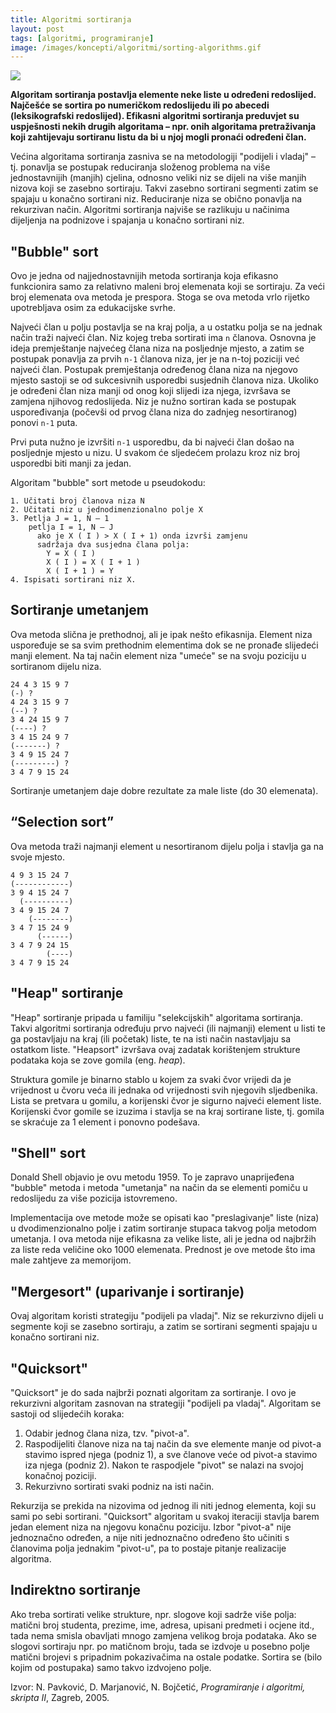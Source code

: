 ```yaml
---
title: Algoritmi sortiranja
layout: post
tags: [algoritmi, programiranje]
image: /images/koncepti/algoritmi/sorting-algorithms.gif
---
```


![]({{page.image}})

**Algoritam sortiranja postavlja elemente neke liste u određeni redoslijed. Najčešće se sortira po numeričkom redoslijedu ili po abecedi (leksikografski redoslijed). Efikasni algoritmi sortiranja preduvjet su uspješnosti nekih drugih algoritama – npr. onih algoritama pretraživanja koji zahtijevaju sortiranu listu da bi u njoj mogli pronaći određeni član.**

Većina algoritama sortiranja zasniva se na metodologiji "podijeli i vladaj" – tj. ponavlja se postupak reduciranja složenog problema na više jednostavnijih (manjih) cjelina, odnosno veliki niz se dijeli na više manjih nizova koji se zasebno sortiraju. Takvi zasebno sortirani segmenti zatim se spajaju u konačno sortirani niz. Reduciranje niza se obično ponavlja na rekurzivan način. Algoritmi sortiranja najviše se razlikuju u načinima dijeljenja na podnizove i spajanja u konačno sortirani niz.

## "Bubble" sort

Ovo je jedna od najjednostavnijih metoda sortiranja koja efikasno funkcionira samo za relativno maleni broj elemenata koji se sortiraju. Za veći broj elemenata ova metoda je prespora. Stoga se ova metoda vrlo rijetko upotrebljava osim za edukacijske svrhe.

Najveći član u polju postavlja se na kraj polja, a u ostatku polja se na jednak način traži najveći član. Niz kojeg treba sortirati ima `n` članova. Osnovna je ideja premještanje najvećeg člana niza na posljednje mjesto, a zatim se postupak ponavlja za prvih `n-1` članova niza, jer je na n-toj poziciji već najveći član. Postupak premještanja određenog člana niza na njegovo mjesto sastoji se od sukcesivnih usporedbi susjednih članova niza. Ukoliko je određeni član niza manji od onog koji slijedi iza njega, izvršava se zamjena njihovog redoslijeda. Niz je nužno sortiran kada se postupak uspoređivanja (počevši od prvog člana niza do zadnjeg nesortiranog) ponovi `n-1` puta.

Prvi puta nužno je izvršiti `n-1` usporedbu, da bi najveći član došao na posljednje mjesto u nizu. U svakom će sljedećem prolazu kroz niz broj usporedbi biti manji za jedan.

Algoritam "bubble" sort metode u pseudokodu:
```
1. Učitati broj članova niza N
2. Učitati niz u jednodimenzionalno polje X
3. Petlja J = 1, N – 1
    petlja I = 1, N – J
      ako je X ( I ) > X ( I + 1) onda izvrši zamjenu
      sadržaja dva susjedna člana polja:
        Y = X ( I )
        X ( I ) = X ( I + 1 )
        X ( I + 1 ) = Y
4. Ispisati sortirani niz X.
```

## Sortiranje umetanjem

Ova metoda slična je prethodnoj, ali je ipak nešto efikasnija. Element niza uspoređuje se sa svim prethodnim elementima dok se ne pronađe slijedeći manji element. Na taj način element niza "umeće" se na svoju poziciju u sortiranom dijelu niza.

```
24 4 3 15 9 7
(-) ?
4 24 3 15 9 7
(--) ?
3 4 24 15 9 7
(----) ?
3 4 15 24 9 7
(-------) ?
3 4 9 15 24 7
(---------) ?
3 4 7 9 15 24
```

Sortiranje umetanjem daje dobre rezultate za male liste (do 30 elemenata).

## “Selection sort”

Ova metoda traži najmanji element u nesortiranom dijelu polja i stavlja ga na svoje mjesto.

```
4 9 3 15 24 7
(------------)
3 9 4 15 24 7
  (----------)
3 4 9 15 24 7
    (--------)
3 4 7 15 24 9
      (------)
3 4 7 9 24 15
        (----)
3 4 7 9 15 24
```

## "Heap" sortiranje

"Heap" sortiranje pripada u familiju "selekcijskih" algoritama sortiranja. Takvi algoritmi sortiranja određuju prvo najveći (ili najmanji) element u listi te ga postavljaju na kraj (ili početak) liste, te na isti način nastavljaju sa ostatkom liste. "Heapsort" izvršava ovaj zadatak korištenjem strukture podataka koja se zove gomila (eng. *heap*).

Struktura gomile je binarno stablo u kojem za svaki čvor vrijedi da je vrijednost u čvoru veća ili jednaka od vrijednosti svih njegovih sljedbenika. Lista se pretvara u gomilu, a korijenski čvor je sigurno najveći element liste. Korijenski čvor gomile se izuzima i stavlja se na kraj sortirane liste, tj. gomila se skraćuje za 1 element i ponovno podešava.

## "Shell" sort

Donald Shell objavio je ovu metodu 1959. To je zapravo unaprijeđena "bubble" metoda i metoda "umetanja" na način da se elementi pomiču u redoslijedu za više pozicija istovremeno.

Implementacija ove metode može se opisati kao "preslagivanje" liste (niza) u dvodimenzionalno polje i zatim sortiranje stupaca takvog polja metodom umetanja. I ova metoda nije efikasna za velike liste, ali je jedna od najbržih za liste reda veličine oko 1000 elemenata. Prednost je ove metode što ima male zahtjeve za memorijom.

## "Mergesort" (uparivanje i sortiranje)

Ovaj algoritam koristi strategiju "podijeli pa vladaj". Niz se rekurzivno dijeli u segmente koji se zasebno sortiraju, a zatim se sortirani segmenti spajaju u konačno sortirani niz.

## "Quicksort"

"Quicksort" je do sada najbrži poznati algoritam za sortiranje. I ovo je rekurzivni algoritam
zasnovan na strategiji "podijeli pa vladaj". Algoritam se sastoji od slijedećih koraka:
1. Odabir jednog člana niza, tzv. "pivot-a".
2. Raspodijeliti članove niza na taj način da sve elemente manje od pivot-a stavimo ispred njega (podniz 1), a sve članove veće od pivot-a stavimo iza njega (podniz 2). Nakon te raspodjele "pivot" se nalazi na svojoj konačnoj poziciji.
3. Rekurzivno sortirati svaki podniz na isti način.

Rekurzija se prekida na nizovima od jednog ili niti jednog elementa, koji su sami po sebi sortirani. "Quicksort" algoritam u svakoj iteraciji stavlja barem jedan element niza na njegovu konačnu poziciju. Izbor "pivot-a" nije jednoznačno određen, a nije niti jednoznačno određeno što učiniti s članovima polja jednakim "pivot-u", pa to postaje pitanje realizacije algoritma.

## Indirektno sortiranje

Ako treba sortirati velike strukture, npr. slogove koji sadrže više polja: matični broj studenta, prezime, ime, adresa, upisani predmeti i ocjene itd., tada nema smisla obavljati mnogo zamjena velikog broja podataka. Ako se slogovi sortiraju npr. po matičnom broju, tada se izdvoje u posebno polje matični brojevi s pripadnim pokazivačima na ostale podatke. Sortira se (bilo kojim od postupaka) samo takvo izdvojeno polje.


Izvor: N. Pavković, D. Marjanović, N. Bojčetić, *Programiranje i algoritmi, skripta II*, Zagreb, 2005.
